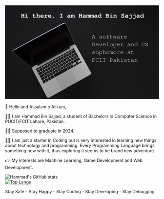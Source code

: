 ![Hi, there I am Hammad Bin Sajjad. A software developer and CS sophomore at FCIT Pakistan](pexels-nao-triponez-129208.jpg)

👋 Hello and Assalam o Alikum,

🙋‍♂️ I am Hammad Bin Sajjad, a student of Bachelors in Computer Science in PUCIT/FCIT Lahore, Pakistan.

👨‍🎓 Supposed to graduate in 2024.

👨‍💻 I am just a starter in Coding but is very interested in learning new things about technology and programming.
  Every Programming Language brings something new with it, thus exploring it seems to be brand new adventure.

👉 My interests are Machine Learning, Game Development and Web Development.

![Hammad's GitHub stats](https://github-readme-stats.vercel.app/api?username=hammadbinsajjad&show_icons=true&theme=radical)  
[![Top Langs](https://github-readme-stats.vercel.app/api/top-langs/?username=hammadbinsajjad&layout=compact&theme=dark)](https://github.com/anuraghazra/github-readme-stats)

Stay Safe - Stay Happy - Stay Coding - Stay Developing - Stay Debugging 
